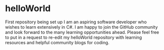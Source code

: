 # helloWorld
First repository being set up
I am an aspiring software developer who wishes to learn extensively in C#. I am happy to join the GitHub community and look forward to the many learning opportunities ahead. Please feel free to put in a request to re-edit my helloWorld repository with learning resources and helpful community blogs for coding.

